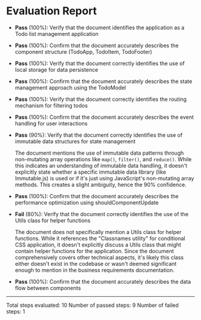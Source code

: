# Evaluation Report

- **Pass** (100%): Verify that the document identifies the application as a Todo list management application
- **Pass** (100%): Confirm that the document accurately describes the component structure (TodoApp, TodoItem, TodoFooter)
- **Pass** (100%): Verify that the document correctly identifies the use of local storage for data persistence
- **Pass** (100%): Confirm that the document accurately describes the state management approach using the TodoModel
- **Pass** (100%): Verify that the document correctly identifies the routing mechanism for filtering todos
- **Pass** (100%): Confirm that the document accurately describes the event handling for user interactions
- **Pass** (90%): Verify that the document correctly identifies the use of immutable data structures for state management

    The document mentions the use of immutable data patterns through non-mutating array operations like `map()`, `filter()`, and `reduce()`. While this indicates an understanding of immutable data handling, it doesn't explicitly state whether a specific immutable data library (like Immutable.js) is used or if it's just using JavaScript's non-mutating array methods. This creates a slight ambiguity, hence the 90% confidence.

- **Pass** (100%): Confirm that the document accurately describes the performance optimization using shouldComponentUpdate
- **Fail** (80%): Verify that the document correctly identifies the use of the Utils class for helper functions

    The document does not specifically mention a Utils class for helper functions. While it references the "Classnames utility" for conditional CSS application, it doesn't explicitly discuss a Utils class that might contain helper functions for the application. Since the document comprehensively covers other technical aspects, it's likely this class either doesn't exist in the codebase or wasn't deemed significant enough to mention in the business requirements documentation.

- **Pass** (100%): Confirm that the document accurately describes the data flow between components

---

Total steps evaluated: 10
Number of passed steps: 9
Number of failed steps: 1